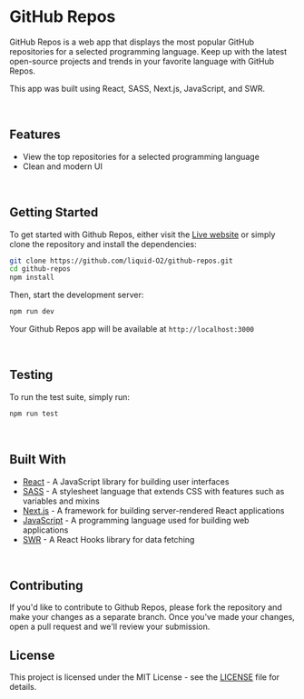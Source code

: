 # GitHub Repos

GitHub Repos is a web app that displays the most popular GitHub repositories for a selected programming language. Keep up with the latest open-source projects and trends in your favorite language with GitHub Repos.

This app was built using React, SASS, Next.js, JavaScript, and SWR.

<br/>

## Features

- View the top repositories for a selected programming language
- Clean and modern UI

<br/>

## Getting Started

To get started with Github Repos, either visit the [Live website](https://github-repos-minimal.vercel.app/) 
or simply clone the repository and install the dependencies:

```bash
git clone https://github.com/liquid-O2/github-repos.git
cd github-repos
npm install
```

Then, start the development server:
```bash
npm run dev
```

Your Github Repos app will be available at `http://localhost:3000`

<br/>

## Testing
To run the test suite, simply run:
```bash
npm run test
```

<br>

## Built With

- [React](https://reactjs.org/) - A JavaScript library for building user interfaces
- [SASS](https://sass-lang.com/) - A stylesheet language that extends CSS with features such as variables and mixins
- [Next.js](https://nextjs.org/) - A framework for building server-rendered React applications
- [JavaScript](https://developer.mozilla.org/en-US/docs/Web/JavaScript) - A programming language used for building web applications
- [SWR](https://swr.vercel.app/) - A React Hooks library for data fetching

<br/>

## Contributing
If you'd like to contribute to Github Repos, please fork the repository and make your changes as a separate branch. Once you've made your changes, open a pull request and we'll review your submission.

## License
This project is licensed under the MIT License - see the [LICENSE]() file for details.
